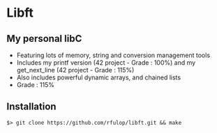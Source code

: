 # Libft

## My personal libC

* Featuring lots of memory, string and conversion management tools
* Includes my printf version (42 project - Grade : 100%) and my get_next_line (42 project - Grade : 115%)
* Also includes powerful dynamic arrays, and chained lists
* Grade : 115%

## Installation
```
$> git clone https://github.com/rfulop/libft.git && make
```
